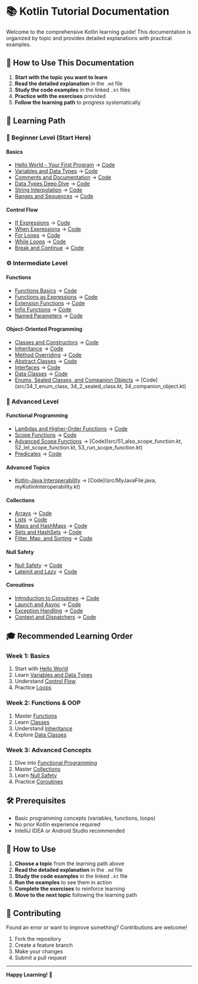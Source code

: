 # 📚 Kotlin Tutorial Documentation

Welcome to the comprehensive Kotlin learning guide! This documentation is organized by topic and provides detailed explanations with practical examples.

## 🎯 How to Use This Documentation

1. **Start with the topic you want to learn**
2. **Read the detailed explanation** in the `.md` file
3. **Study the code examples** in the linked `.kt` files
4. **Practice with the exercises** provided
5. **Follow the learning path** to progress systematically

## 📖 Learning Path

### **🚀 Beginner Level (Start Here)**

#### **Basics**
- [Hello World - Your First Program](basics/01-hello-world.md) → [Code](src/01_hello_world.kt)
- [Variables and Data Types](basics/02-variables-data-types.md) → [Code](src/04_variables_data_types.kt)
- [Comments and Documentation](basics/03-comments.md) → [Code](src/03_comments.kt)
- [Data Types Deep Dive](basics/04-data-types.md) → [Code](src/07_data_types.kt)
- [String Interpolation](basics/05-string-interpolation.md) → [Code](src/08_string_interpolation.kt)
- [Ranges and Sequences](basics/06-ranges.md) → [Code](src/09_ranges.kt)

#### **Control Flow**
- [If Expressions](control-flow/01-if-expressions.md) → [Code](src/10_if_expression.kt)
- [When Expressions](control-flow/02-when-expressions.md) → [Code](src/11_when_expression.kt)
- [For Loops](control-flow/03-for-loops.md) → [Code](src/12_for_loop.kt)
- [While Loops](control-flow/04-while-loops.md) → [Code](src/13_while_loop.kt)
- [Break and Continue](control-flow/05-break-continue.md) → [Code](src/15_break_keyword.kt)

### **⚙️ Intermediate Level**

#### **Functions**
- [Functions Basics](functions/01-functions-basics.md) → [Code](src/17_functions_basics.kt)
- [Functions as Expressions](functions/02-functions-expressions.md) → [Code](src/18_functions_as_expressions.kt)
- [Extension Functions](functions/03-extension-functions.md) → [Code](src/22_extension_function_one.kt)
- [Infix Functions](functions/04-infix-functions.md) → [Code](src/24_infix_function.kt)
- [Named Parameters](functions/05-named-parameters.md) → [Code](src/21_named_parameters.kt)

#### **Object-Oriented Programming**
- [Classes and Constructors](oop/01-classes-constructors.md) → [Code](src/26_class_and_constructor.kt)
- [Inheritance](oop/02-inheritance.md) → [Code](src/27_inheritance.kt)
- [Method Overriding](oop/03-method-overriding.md) → [Code](src/28_overriding_methods_properties.kt)
- [Abstract Classes](oop/04-abstract-classes.md) → [Code](src/30_abstract_class.kt)
- [Interfaces](oop/05-interfaces.md) → [Code](src/31_interface.kt)
- [Data Classes](oop/06-data-classes.md) → [Code](src/32_data_class.kt)
- [Enums, Sealed Classes, and Companion Objects](oop/07-enums-sealed-classes.md) → [Code](src/34_1_enum_class, 34_2_sealed_class.kt, 34_companion_object.kt)

### **🔧 Advanced Level**

#### **Functional Programming**
- [Lambdas and Higher-Order Functions](functional-programming/01-lambdas.md) → [Code](src/35_lambdas_higher_order_functions.kt)
- [Scope Functions](functional-programming/02-scope-functions.md) → [Code](src/39_with_apply_functions.kt)
- [Advanced Scope Functions](functional-programming/03-let-also-run.md) → [Code](src/51_also_scope_function.kt, 52_let_scope_function.kt, 53_run_scope_function.kt)
- [Predicates](functional-programming/04-predicates.md) → [Code](src/45_predicate.kt)

#### **Advanced Topics**
- [Kotlin-Java Interoperability](advanced/01-kotlin-interoperability.md) → [Code](src/MyJavaFile.java, myKotlinInteroperability.kt)

#### **Collections**
- [Arrays](collections/01-arrays.md) → [Code](src/40_arrays.kt)
- [Lists](collections/02-lists.md) → [Code](src/41_list.kt)
- [Maps and HashMaps](collections/03-maps.md) → [Code](src/42_map_hashmap.kt)
- [Sets and HashSets](collections/04-sets.md) → [Code](src/43_set_hashset.kt)
- [Filter, Map, and Sorting](collections/05-filter-map-sorting.md) → [Code](src/44_filter_map_sorting.kt)

#### **Null Safety**
- [Null Safety](null-safety/01-null-safety.md) → [Code](src/46_null_safety.kt)
- [Lateinit and Lazy](null-safety/02-lateinit-lazy.md) → [Code](src/47_lateinit_keyword.kt)

#### **Coroutines**
- [Introduction to Coroutines](coroutines/01-introduction.md) → [Code](src/61_first_coroutine.kt)
- [Launch and Async](coroutines/02-launch-async.md) → [Code](src/64_launch_coroutine_builder.kt)
- [Exception Handling](coroutines/03-exception-handling.md) → [Code](src/70_exception_handling.kt)
- [Context and Dispatchers](coroutines/04-context-dispatchers.md) → [Code](src/78_CoroutineContext_and_Dispatchers.kt)

## 🎓 Recommended Learning Order

### **Week 1: Basics**
1. Start with [Hello World](basics/01-hello-world.md)
2. Learn [Variables and Data Types](basics/02-variables-data-types.md)
3. Understand [Control Flow](control-flow/01-if-expressions.md)
4. Practice [Loops](control-flow/03-for-loops.md)

### **Week 2: Functions & OOP**
1. Master [Functions](functions/01-functions-basics.md)
2. Learn [Classes](oop/01-classes-constructors.md)
3. Understand [Inheritance](oop/02-inheritance.md)
4. Explore [Data Classes](oop/06-data-classes.md)

### **Week 3: Advanced Concepts**
1. Dive into [Functional Programming](functional-programming/01-lambdas.md)
2. Master [Collections](collections/01-arrays.md)
3. Learn [Null Safety](null-safety/01-null-safety.md)
4. Practice [Coroutines](coroutines/01-introduction.md)

## 🛠️ Prerequisites

- Basic programming concepts (variables, functions, loops)
- No prior Kotlin experience required
- IntelliJ IDEA or Android Studio recommended

## 📝 How to Use

1. **Choose a topic** from the learning path above
2. **Read the detailed explanation** in the `.md` file
3. **Study the code examples** in the linked `.kt` file
4. **Run the examples** to see them in action
5. **Complete the exercises** to reinforce learning
6. **Move to the next topic** following the learning path

## 🤝 Contributing

Found an error or want to improve something? Contributions are welcome!

1. Fork the repository
2. Create a feature branch
3. Make your changes
4. Submit a pull request

---

**Happy Learning! 🎉**
